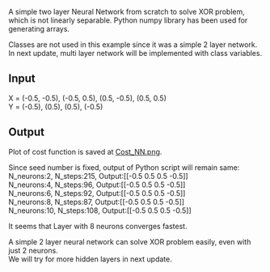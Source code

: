 A simple two layer Neural Network from scratch to solve XOR problem, which is not linearly separable. 
Python numpy library has been used for generating arrays.  

Classes are not used in this example since it was a simple 2 layer network. 
In next update, multi layer network will be implemented with class variables.  

## Input
X = (-0.5, -0.5), (-0.5, 0.5), (0.5, -0.5), (0.5, 0.5)    
Y = (-0.5), (0.5), (0.5), (-0.5)  

## Output  
Plot of cost function is saved at [Cost_NN.png](https://github.com/ishmukul/MachineLearning/blob/master/NeuralNetwork-Scratch/Cost_NN.png).  

Since seed number is fixed, output of Python script will remain same:  
N_neurons:2, N_steps:215, Output:[[-0.5  0.5  0.5 -0.5]]  
N_neurons:4, N_steps:96, Output:[[-0.5  0.5  0.5 -0.5]]  
N_neurons:6, N_steps:92, Output:[[-0.5  0.5  0.5 -0.5]]  
N_neurons:8, N_steps:87, Output:[[-0.5  0.5  0.5 -0.5]]  
N_neurons:10, N_steps:108, Output:[[-0.5  0.5  0.5 -0.5]]   

It seems that Layer with 8 neurons converges fastest.  

A simple 2 layer neural network can solve XOR problem easily, even with just 2 neurons.  
We will try for more hidden layers in next update.  
